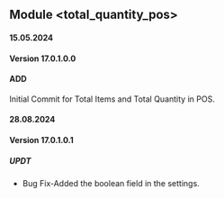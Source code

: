 ## Module <total_quantity_pos>

#### 15.05.2024
#### Version 17.0.1.0.0
#### ADD
Initial Commit for Total Items and Total Quantity in POS.

#### 28.08.2024
#### Version 17.0.1.0.1
##### UPDT
- Bug Fix-Added the boolean field in the settings.
